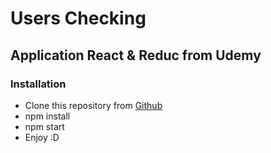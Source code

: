 # Users Checking

## Application React & Reduc from Udemy

### Installation

- Clone this repository from [Github](#https://github.com/FlorianGG/users-checking)
- npm install
- npm start
- Enjoy :D
